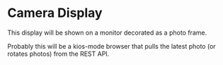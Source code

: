 # Camera Display

This display will be shown on a monitor decorated as a photo frame.

Probably this will be a kios-mode browser that pulls the latest photo (or rotates photos) from the REST API.